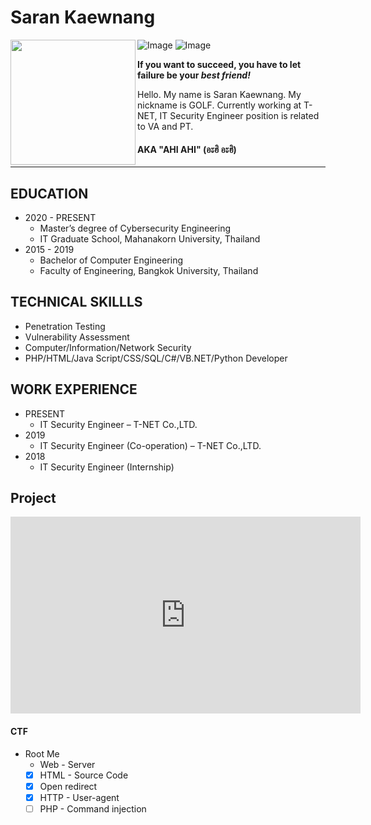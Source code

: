#  Saran Kaewnang

<img align="left" width="200" height="200" src="https://scontent.fbkk4-2.fna.fbcdn.net/v/t1.0-9/121661586_3410281562359234_6025218595862481643_n.jpg?_nc_cat=108&ccb=2&_nc_sid=09cbfe&_nc_eui2=AeFVNJ5YAwmrAhvz1xQF1W1etSc9OlxeMdW1Jz06XF4x1epBHjTiGcSTohjEM_ekmO1dEtLfyrKqvhJZru5sAtQD&_nc_ohc=a2IOTCEFQTgAX9W9Cgj&_nc_ht=scontent.fbkk4-2.fna&oh=48fdfce9c8db7db89d7ff631a0942e7c&oe=5FE0BA48">

![Image](https://img.shields.io/github/followers/ahictf?label=AHI%20CTF&style=for-the-badge)
![Image](https://img.shields.io/github/last-commit/ahictf/AHICTF.github.io?style=for-the-badge)

**If you want to succeed, you have to let failure be your *best friend!***

Hello. My name is Saran Kaewnang. My nickname is GOLF. Currently working at T-NET, IT Security Engineer position is related to VA and PT.



####  AKA "AHI AHI" (อะฮิ อะฮิ)

---

## EDUCATION
- 2020 - PRESENT
  - Master’s degree of Cybersecurity Engineering
  - IT Graduate School, Mahanakorn University, Thailand
- 2015 - 2019
  - Bachelor of Computer Engineering
  - Faculty of Engineering, Bangkok University, Thailand

## TECHNICAL SKILLLS
- Penetration Testing
- Vulnerability Assessment 
- Computer/Information/Network Security
- PHP/HTML/Java Script/CSS/SQL/C#/VB.NET/Python Developer

## WORK EXPERIENCE
- PRESENT
  - IT Security Engineer – T-NET Co.,LTD.
- 2019
  - IT Security Engineer (Co-operation) – T-NET Co.,LTD.
- 2018
  - IT Security Engineer (Internship)

## Project
<iframe width="560" height="315" src="https://www.youtube.com/embed/H4B_eWV1Wv4" frameborder="0" allow="accelerometer; autoplay; clipboard-write; encrypted-media; gyroscope; picture-in-picture" allowfullscreen></iframe>

#### CTF
- Root Me
  - Web - Server
  - [x] HTML - Source Code
  - [x] Open redirect
  - [x] HTTP - User-agent
  - [ ] PHP - Command injection
